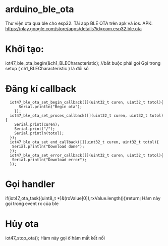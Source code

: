 # arduino_ble_ota
Thư viện ota qua ble cho esp32. Tải app BLE OTA trên apk và ios.
APK: https://play.google.com/store/apps/details?id=com.esp32.ble.ota

# Khởi tạo:
iot47_ble_ota_begin(&ch1_BLECharacteristic); //bắt buộc phải goi
Gọi trong setup ( ch1_BLECharacteristic ) là đối số

# Đăng kí callback
```
  iot47_ble_ota_set_begin_callback([](uint32_t curen, uint32_t totol){
      Serial.println("Begin ota");
    });
  iot47_ble_ota_set_proces_callback([](uint32_t curen, uint32_t totol){
    Serial.print(curen);
    Serial.print("/");
    Serial.println(totol);
  });
  iot47_ble_ota_set_end_callback([](uint32_t curen, uint32_t totol){
   Serial.println("Download done");
  });
  iot47_ble_ota_set_error_callback([](uint32_t curen, uint32_t totol){
   Serial.println("Download error");
  });
```

# Gọi handler
if(iot47_ota_task((uint8_t *)&(rxValue[0]),rxValue.length()))return;
Hàm này gọi trong event rx của ble

# Hủy ota
iot47_stop_ota();
Hàm này gọi ở hàm mất kết nối

